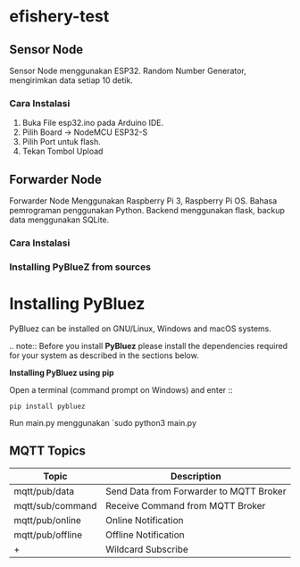 # efishery-test

## Sensor Node
Sensor Node menggunakan ESP32. Random Number Generator, mengirimkan data setiap 10 detik.

### Cara Instalasi
1. Buka File esp32.ino pada Arduino IDE.
2. Pilih Board -> NodeMCU ESP32-S
3. Pilih Port untuk flash.
4. Tekan Tombol Upload

## Forwarder Node
Forwarder Node Menggunakan Raspberry Pi 3, Raspberry Pi OS.
Bahasa pemrograman penggunakan Python. Backend menggunakan flask, backup data menggunakan SQLite.

### Cara Instalasi

### Installing PyBlueZ from sources

Installing PyBluez
==================

PyBluez can be installed on GNU/Linux, Windows and macOS systems.

.. note:: Before you install **PyBluez** please install the dependencies required for
		  your system as described in the sections below.

**Installing PyBluez using pip**

Open a terminal (command prompt on Windows) and enter
::

	pip install pybluez

Run main.py menggunakan `sudo python3 main.py

## MQTT Topics

| Topic | Description |
| ----- | --- |
| mqtt/pub/data | Send Data from Forwarder to MQTT Broker |
| mqtt/sub/command | Receive Command from MQTT Broker |
| mqtt/pub/online | Online Notification |
| mqtt/pub/offline | Offline Notification |
| + | Wildcard Subscribe |

 
